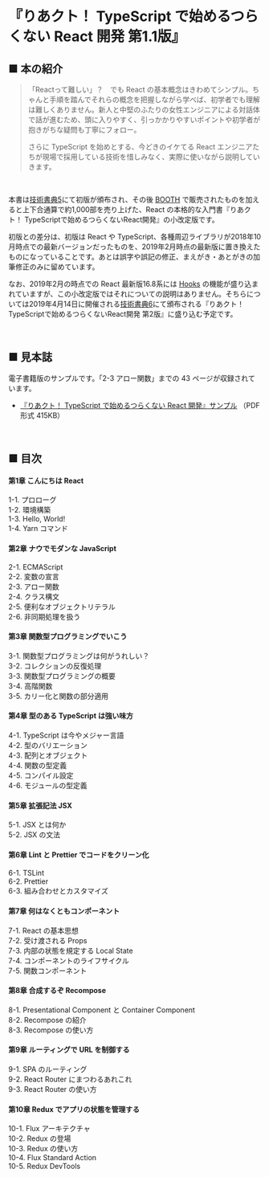 # 『りあクト！ TypeScript で始めるつらくない React 開発 第1.1版』

## ■ 本の紹介

> 「Reactって難しい」？　でも React の基本概念はきわめてシンプル。ちゃんと手順を踏んでそれらの概念を把握しながら学べば、初学者でも理解は難しくありません。新人と中堅のふたりの女性エンジニアによる対話体で話が進むため、頭に入りやすく、引っかかりやすいポイントや初学者が抱きがちな疑問も丁寧にフォロー。
>
> さらに TypeScript を始めとする、今どきのイケてる React エンジニアたちが現場で採用している技術を惜しみなく、実際に使いながら説明していきます。

<br />

本書は[技術書典5](https://techbookfest.org/event/tbf05)にて初版が頒布され、その後 [BOOTH](https://oukayuka.booth.pm/) で販売されたものを加えると上下合通算で約1,000部を売り上げた、React の本格的な入門書『りあクト！ TypeScriptで始めるつらくないReact開発』の小改定版です。

初版との差分は、初版は React や TypeScript、各種周辺ライブラリが2018年10月時点での最新バージョンだったものを、2019年2月時点の最新版に置き換えたものになっていることです。あとは誤字や誤記の修正、まえがき・あとがきの加筆修正のみに留めています。

なお、2019年2月の時点での React 最新版16.8系には [Hooks](https://reactjs.org/docs/hooks-overview.html) の機能が盛り込まれていますが、この小改定版ではそれについての説明はありません。そちらについては2019年4月14日に開催される[技術書典6](https://techbookfest.org/event/tbf06)にて頒布される『りあクト！ TypeScriptで始めるつらくないReact開発 第2版』に盛り込む予定です。

<br />

## ■ 見本誌

電子書籍版のサンプルです。「2-3 アロー関数」までの 43 ページが収録されています。

- [『りあクト！ TypeScript で始めるつらくない React 開発』サンプル](https://github.com/oukayuka/ReactBeginnersBook/blob/master/SampleBook.pdf) （PDF 形式 415KB）

<br />

## ■ 目次

#### 第1章 こんにちは React

1-1. プロローグ  
1-2. 環境構築  
1-3. Hello, World!  
1-4. Yarn コマンド

#### 第2章 ナウでモダンな JavaScript

2-1. ECMAScript  
2-2. 変数の宣言  
2-3. アロー関数  
2-4. クラス構文  
2-5. 便利なオブジェクトリテラル  
2-6. 非同期処理を扱う

#### 第3章 関数型プログラミングでいこう

3-1. 関数型プログラミングは何がうれしい？  
3-2. コレクションの反復処理  
3-3. 関数型プログラミングの概要  
3-4. 高階関数  
3-5. カリー化と関数の部分適用

#### 第4章 型のある TypeScript は強い味方

4-1. TypeScript は今やメジャー言語  
4-2. 型のバリエーション  
4-3. 配列とオブジェクト  
4-4. 関数の型定義  
4-5. コンパイル設定  
4-6. モジュールの型定義

#### 第5章 拡張記法 JSX

5-1. JSX とは何か  
5-2. JSX の文法

#### 第6章 Lint と Prettier でコードをクリーン化

6-1. TSLint  
6-2. Prettier  
6-3. 組み合わせとカスタマイズ

#### 第7章 何はなくともコンポーネント

7-1. React の基本思想  
7-2. 受け渡される Props  
7-3. 内部の状態を規定する Local State  
7-4. コンポーネントのライフサイクル  
7-5. 関数コンポーネント

#### 第8章 合成するぞ Recompose

8-1. Presentational Component と Container Component  
8-2. Recompose の紹介  
8-3. Recompose の使い方

#### 第9章 ルーティングで URL を制御する

9-1. SPA のルーティング  
9-2. React Router にまつわるあれこれ  
9-3. React Router の使い方

#### 第10章 Redux でアプリの状態を管理する

10-1. Flux アーキテクチャ  
10-2. Redux の登場  
10-3. Redux の使い方  
10-4. Flux Standard Action  
10-5. Redux DevTools

